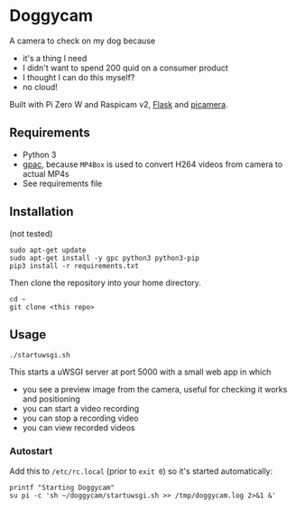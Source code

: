 # Doggycam

A camera to check on my dog because

* it's a thing I need
* I didn't want to spend 200 quid on a consumer product
* I thought I can do this myself?
* no cloud!

Built with Pi Zero W and Raspicam v2, [Flask](https://flask.palletsprojects.com/en/1.1.x/) and [picamera](https://picamera.readthedocs.io).

## Requirements

* Python 3
* [gpac](https://github.com/gpac/gpac), because `MP4Box` is used to convert H264 videos from camera to actual MP4s
* See requirements file

## Installation

(not tested)

```
sudo apt-get update
sudo apt-get install -y gpc python3 python3-pip
pip3 install -r requirements.txt
```

Then clone the repository into your home directory.

```
cd ~
git clone <this repo>
```

## Usage

```
./startuwsgi.sh
```

This starts a uWSGI server at port 5000 with a small web app in which

* you see a preview image from the camera, useful for checking it works and positioning
* you can start a video recording
* you can stop a recording video
* you can view recorded videos


### Autostart

Add this to `/etc/rc.local` (prior to `exit 0`) so it's started automatically:

```
printf "Starting Doggycam"
su pi -c 'sh ~/doggycam/startuwsgi.sh >> /tmp/doggycam.log 2>&1 &'
```
